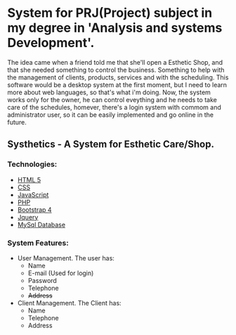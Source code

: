 # System for PRJ(Project) subject in my degree in 'Analysis and systems Development'.
The idea came when a friend told me that she'll open a Esthetic Shop, and that she needed something to control the business. Something to help with the management of clients, products, services and with the scheduling. This software would be a desktop system at the first moment, but I need to learn more about web languages, so that's what i'm doing. Now, the system works only for the owner, he can control eveything and he needs to take care of the schedules, homever, there's a login system with commom and administrator user, so it can be easily implemented and go online in the future.
## Systhetics - A System for Esthetic Care/Shop.

### **Technologies:**
  - [HTML 5](https://www.w3schools.com/html/html5_intro.asp) 
  - [CSS](https://www.w3schools.com/css/)  
  - [JavaScript](https://www.javascript.com/) 
  - [PHP](http://www.php.net/)
  - [Bootstrap 4](https://getbootstrap.com/) 
  - [Jquery](https://jquery.com/)
  - [MySql Database](https://www.mysql.com/)

### **System Features:**
- User Management. The user has:
  - Name
  - E-mail (Used for login)
  - Password
  - Telephone
  - ~~Address~~
- Client Management. The Client has:
  - Name
  - Telephone
  - Address
